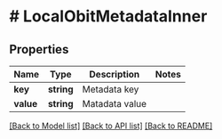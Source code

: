 # # LocalObitMetadataInner

## Properties

Name | Type | Description | Notes
------------ | ------------- | ------------- | -------------
**key** | **string** | Metadata key |
**value** | **string** | Matadata value |

[[Back to Model list]](../../README.md#models) [[Back to API list]](../../README.md#endpoints) [[Back to README]](../../README.md)
